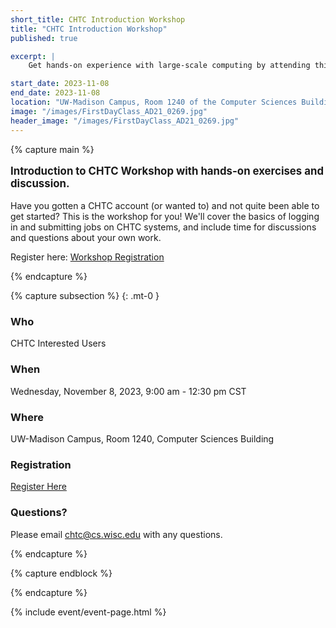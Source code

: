```yaml
---
short_title: CHTC Introduction Workshop
title: "CHTC Introduction Workshop"
published: true

excerpt: |
	Get hands-on experience with large-scale computing by attending this half-day workshop introducing CHTC services. 

start_date: 2023-11-08
end_date: 2023-11-08
location: "UW-Madison Campus, Room 1240 of the Computer Sciences Building"
image: "/images/FirstDayClass_AD21_0269.jpg"
header_image: "/images/FirstDayClass_AD21_0269.jpg"
---
```


{% capture main %}

<p style="font-size: larger; font-weight: bold;">Introduction to CHTC Workshop 
with hands-on exercises and discussion.</p>

Have you gotten a CHTC account (or wanted to) and not quite been able to get 
started? This is the workshop for you! We'll cover the basics of logging in 
and submitting jobs on CHTC systems, and include time for discussions and 
questions about your own work. 

Register here: [Workshop Registration](https://uwmadison.co1.qualtrics.com/jfe/form/SV_cHAmcNjIgYeoKJ8)

{% endcapture %}


{% capture subsection %}
{: .mt-0 }
### Who

CHTC Interested Users

### When

Wednesday, November 8, 2023, 9:00 am - 12:30 pm CST

### Where

UW-Madison Campus, Room 1240, Computer Sciences Building

### Registration

[Register Here](https://uwmadison.co1.qualtrics.com/jfe/form/SV_cHAmcNjIgYeoKJ8)

### Questions?

Please email <chtc@cs.wisc.edu> with any questions.

{% endcapture %}

{% capture endblock %}


{% endcapture %}

{% include event/event-page.html %}
